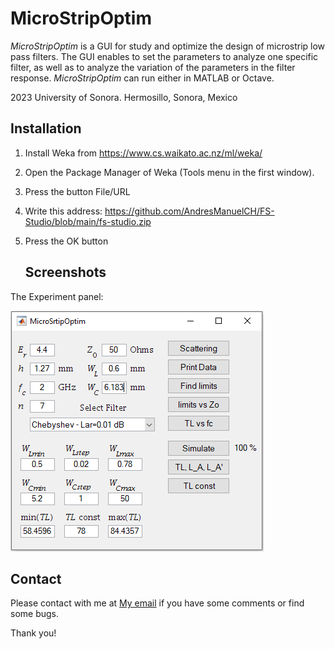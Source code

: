 # MicroStripOptim

*MicroStripOptim* is a GUI for study and optimize the design of microstrip low pass filters. The GUI enables to set the parameters to analyze one specific filter, as well as to analyze the variation of the parameters in the filter response. *MicroStripOptim* can run either in MATLAB or Octave.

2023 University of Sonora. Hermosillo, Sonora, Mexico

## Installation

1. Install Weka from https://www.cs.waikato.ac.nz/ml/weka/
2. Open the Package Manager of Weka (Tools menu in the first window).
2. Press the button File/URL
3. Write this address: https://github.com/AndresManuelCH/FS-Studio/blob/main/fs-studio.zip
4. Press the OK button

   ## Screenshots

The Experiment panel:

![Experiment panel](Fig_GUI1b.PNG)

## Contact

Please contact with me at [My email](mailto:arturo.garcia@unison.mx) if you have some comments or find some bugs.

Thank you!
